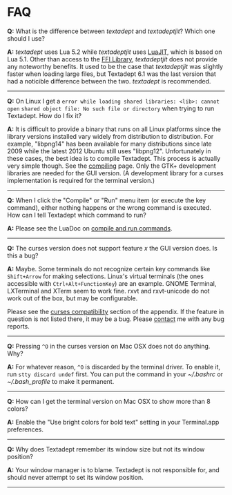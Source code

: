# FAQ

**Q:**
What is the difference between *textadept* and *textadeptjit*? Which one should
I use?

**A:**
*textadept* uses Lua 5.2 while *textadeptjit* uses [LuaJIT][], which is based on
Lua 5.1. Other than access to the [FFI Library][], *textadeptjit* does not
provide any noteworthy benefits. It used to be the case that *textadeptjit* was
slightly faster when loading large files, but Textadept 6.1 was the last version
that had a noticible difference between the two. *textadept* is recommended.

[LuaJIT]: http://luajit.org
[FFI library]: http://luajit.org/ext_ffi.html

- - -

**Q:**
On Linux I get a `error while loading shared libraries: <lib>: cannot open`
`shared object file: No such file or directory` when trying to run Textadept.
How do I fix it?

**A:**
It is difficult to provide a binary that runs on all Linux platforms since the
library versions installed vary widely from distribution to distribution. For
example, "libpng14" has been available for many distributions since late 2009
while the latest 2012 Ubuntu still uses "libpng12". Unfortunately in these
cases, the best idea is to compile Textadept. This process is actually very
simple though. See the [compiling][] page. Only the GTK+ development libraries
are needed for the GUI version. (A development library for a curses
implementation is required for the terminal version.)

[compiling]: 12_Compiling.html

- - -

**Q:**
When I click the "Compile" or "Run" menu item (or execute the key command),
either nothing happens or the wrong command is executed. How can I tell
Textadept which command to run?

**A:**
Please see the LuaDoc on [compile and run commands][].

[compile and run commands]: api/_M.html#Compile.and.Run

- - -

**Q:**
The curses version does not support feature _x_ the GUI version does. Is this a
bug?

**A:**
Maybe. Some terminals do not recognize certain key commands like `Shift+Arrow`
for making selections. Linux's virtual terminals (the ones accessible with
`Ctrl+Alt+FunctionKey`) are an example. GNOME Terminal, LXTerminal and XTerm
seem to work fine. rxvt and rxvt-unicode do not work out of the box, but may be
configurable.

Please see the [curses compatibility][] section of the appendix. If the feature
in question is not listed there, it may be a bug. Please [contact][] me with any
bug reports.

[curses compatibility]: 14_Appendix.html#Curses.Compatibility
[contact]: README.html#Contact

- - -

**Q:**
Pressing `^O` in the curses version on Mac OSX does not do anything. Why?

**A:**
For whatever reason, `^O` is discarded by the terminal driver. To enable it, run
`stty discard undef` first. You can put the command in your *~/.bashrc* or
*~/.bash_profile* to make it permanent.

- - -

**Q:**
How can I get the terminal version on Mac OSX to show more than 8 colors?

**A:**
Enable the "Use bright colors for bold text" setting in your Terminal.app
preferences.

- - -

**Q:**
Why does Textadept remember its window size but not its window position?

**A:**
Your window manager is to blame. Textadept is not responsible for, and should
never attempt to set its window position.

- - -
